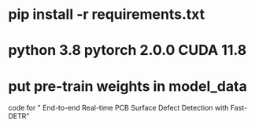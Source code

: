 # pip install -r requirements.txt
# python 3.8 pytorch 2.0.0 CUDA 11.8
# put pre-train weights in model_data
code for " End-to-end Real-time PCB Surface Defect Detection with Fast-DETR"

